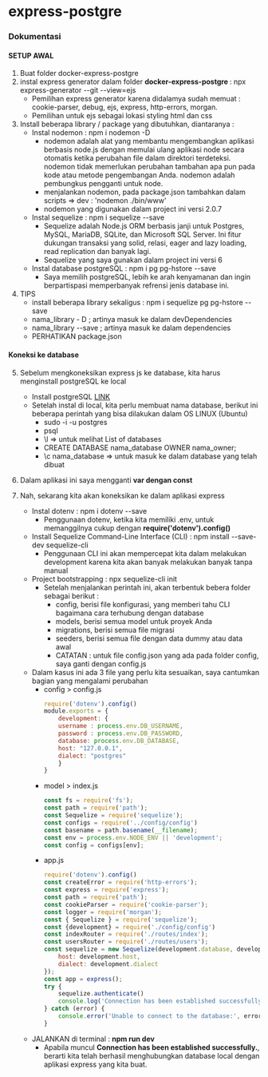 # express-postgre

### Dokumentasi

#### SETUP AWAL

1. Buat folder docker-express-postgre
2. instal express generator dalam folder <strong> docker-express-postgre </strong> : npx express-generator --git --view=ejs
    - Pemilihan express generator karena didalamya sudah memuat :  cookie-parser, debug, ejs, express, http-errors, morgan. 
    - Pemilihan untuk ejs sebagai lokasi styling html dan css
3. Install beberapa library / package yang dibutuhkan, diantaranya :
    - Instal nodemon : npm i nodemon -D
        - nodemon adalah alat yang membantu mengembangkan aplikasi berbasis node.js dengan memulai ulang aplikasi node secara otomatis ketika perubahan file dalam direktori terdeteksi. nodemon tidak memerlukan perubahan tambahan apa pun pada kode atau metode pengembangan Anda. nodemon adalah pembungkus pengganti untuk node. 
        - menjalankan nodemon, pada package.json tambahkan dalam scripts => dev : 'nodemon ./bin/www'
        - nodemon yang digunakan dalam project ini versi 2.0.7
    - Instal sequelize : npm i sequelize --save
        - Sequelize adalah Node.js ORM berbasis janji untuk Postgres, MySQL, MariaDB, SQLite, dan Microsoft SQL Server. Ini fitur dukungan transaksi yang solid, relasi, eager and lazy loading, read replication dan banyak lagi.
        - Sequelize yang saya gunakan dalam project ini versi 6
    - Instal database postgreSQL : npm i pg pg-hstore --save
        - Saya memilih postgreSQL, lebih ke arah kenyamanan dan ingin berpartispasi memperbanyak refrensi jenis database ini.
4. TIPS
    - install beberapa library sekaligus : npm i sequelize pg pg-hstore --save
    - nama_library - D ; artinya masuk ke dalam devDependencies
    - nama_library --save ; artinya masuk ke dalam dependencies
    - PERHATIKAN package.json

#### Koneksi ke database
5. Sebelum mengkoneksikan express js ke database, kita harus menginstall postgreSQL ke local 
    - Install postgreSQL [LINK](https://www.postgresqltutorial.com/install-postgresql/om/community/tutorials/how-to-install-postgresql-on-ubuntu-20-04-quickstart-id)
    - Setelah instal di local, kita perlu membuat nama database, berikut ini beberapa perintah yang bisa dilakukan dalam OS LINUX (Ubuntu)
        - sudo -i -u postgres
        - psql
        - \l => untuk melihat List of databases
        - CREATE DATABASE nama_database OWNER nama_owner;
        - \c nama_database => untuk masuk ke dalam database yang telah dibuat

6. Dalam aplikasi ini saya mengganti <strong> var dengan const </strong>
7. Nah, sekarang kita akan koneksikan ke dalam aplikasi express
    - Instal dotenv : npm i dotenv --save
        - Penggunaan dotenv, ketika kita memiliki .env, untuk memanggilnya cukup dengan <strong>require('dotenv').config() </strong>
    - Install Sequelize Command-Line Interface (CLI) : npm install --save-dev sequelize-cli
        - Penggunaan CLI ini akan mempercepat kita dalam melakukan development karena kita akan banyak melakukan banyak tanpa manual
    - Project bootstrapping : npx sequelize-cli init
        - Setelah menjalankan perintah ini, akan terbentuk bebera folder sebagai berikut :
            - config, berisi file konfigurasi, yang memberi tahu CLI bagaimana cara terhubung dengan database
            - models, berisi semua model untuk proyek Anda
            - migrations, berisi semua file migrasi
            - seeders, berisi semua file dengan data dummy atau data awal
            - CATATAN : untuk file config.json yang ada pada folder config, saya ganti dengan config.js
    - Dalam kasus ini ada 3 file yang perlu kita sesuaikan, saya cantumkan bagian yang mengalami perubahan
        - config > config.js
            ```js
            require('dotenv').config()
            module.exports = {
                development: {
                username : process.env.DB_USERNAME,
                password : process.env.DB_PASSWORD,
                database: process.env.DB_DATABASE,
                host: "127.0.0.1",
                dialect: "postgres"
                } 
            }
            ```
        - model > index.js
            ```js
            const fs = require('fs');
            const path = require('path');
            const Sequelize = require('sequelize');
            const configs = require('../config/config')
            const basename = path.basename(__filename);
            const env = process.env.NODE_ENV || 'development';
            const config = configs[env];
            ```
        - app.js
            ```js
            require('dotenv').config()
            const createError = require('http-errors');
            const express = require('express');
            const path = require('path');
            const cookieParser = require('cookie-parser');
            const logger = require('morgan');
            const { Sequelize } = require('sequelize');
            const {development} = require('./config/config')
            const indexRouter = require('./routes/index');
            const usersRouter = require('./routes/users');
            const sequelize = new Sequelize(development.database, development.username, development.password, {
                host: development.host,
                dialect: development.dialect
            });
            const app = express();
            try {
                sequelize.authenticate()
                console.log('Connection has been established successfully.');
            } catch (error) {
                console.error('Unable to connect to the database:', error);
            }
            ```
    - JALANKAN di terminal : <strong>npm run dev</strong>
        - Apabila muncul <strong>Connection has been established successfully.</strong>, berarti kita telah berhasil menghubungkan database local dengan aplikasi express yang kita buat.



